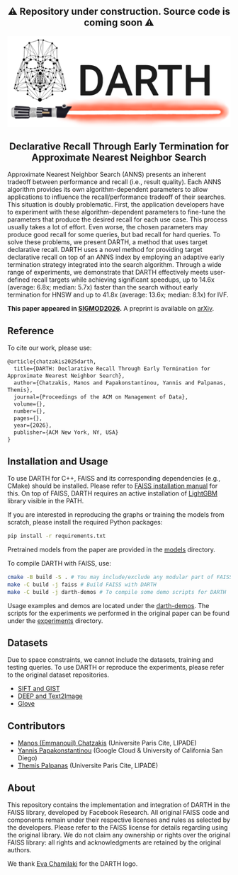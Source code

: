 
<h2 align="center">⚠️ Repository under construction. Source code is coming soon ⚠️ </h2>

<p align="center">
<img width="600" src="./assets/darth-logo.png"/>
</p>


<!--<h1 align="center">DARTH</h1>-->
<h2 align="center">Declarative Recall Through Early Termination for Approximate Nearest Neighbor Search</h2>

Approximate Nearest Neighbor Search (ANNS) presents an inherent tradeoff between performance and recall (i.e., result quality). Each ANNS algorithm provides its own algorithm-dependent parameters to allow applications to influence the recall/performance tradeoff of their searches. This situation is doubly problematic. 
First, the application developers have to experiment with these algorithm-dependent parameters to fine-tune the parameters that produce the desired recall for each use case. 
This process usually takes a lot of effort. Even worse, the chosen parameters may produce good recall for some queries, but bad recall for hard queries. 
To solve these problems, we present DARTH, a method that uses target declarative recall. DARTH uses a novel method for providing target declarative recall on top of an ANNS index by employing an adaptive early termination strategy integrated into the search algorithm. 
Through a wide range of experiments, we demonstrate that DARTH effectively meets user-defined recall targets while achieving significant speedups, up to 14.6x (average: 6.8x; median: 5.7x) faster than the search without early termination for HNSW and up to 41.8x (average: 13.6x; median: 8.1x) for IVF. 

<b>This paper appeared in [SIGMOD2026](https://2026.sigmod.org/).</b> A preprint is available on [arXiv](todo).

## Reference
To cite our work, please use:
```
@article{chatzakis2025darth,
  title={DARTH: Declarative Recall Through Early Termination for Approximate Nearest Neighbor Search},
  author={Chatzakis, Manos and Papakonstantinou, Yannis and Palpanas, Themis},
  journal={Proceedings of the ACM on Management of Data},
  volume={},
  number={},
  pages={},
  year={2026},
  publisher={ACM New York, NY, USA}
}
```

## Installation and Usage
To use DARTH for C++, FAISS and its corresponding dependencies (e.g., CMake) should be installed. Please refer to [FAISS installation manual](todo) for this.
On top of FAISS, DARTH requires an active installation of [LightGBM](todo) library visible in the PATH.

If you are interested in reproducing the graphs or training the models from scratch, please install the required Python packages:
```bash
pip install -r requirements.txt
```

Pretrained models from the paper are provided in the [models](./todo) directory.

To compile DARTH with FAISS, use:
```bash
cmake -B build -S . # You may include/exclude any modular part of FAISS in the compilation, e.g., -DFAISS_ENABLE_GPU=OFF -DBUILD_SHARED_LIBS=ON
make -C build -j faiss # Build FAISS with DARTH
make -C build -j darth-demos # To compile some demo scripts for DARTH
```

Usage examples and demos are located under the [darth-demos](todo). The scripts for the experiments we performed in the original paper can be found under the [experiments](todo) directory. 

## Datasets
Due to space constraints, we cannot include the datasets, training and testing queries. To use DARTH or reproduce the experiments, please refer to the original dataset repositories. 
* [SIFT and GIST](http://corpus-texmex.irisa.fr/)
* [DEEP and Text2Image](https://research.yandex.com/blog/benchmarks-for-billion-scale-similarity-search)
* [Glove](https://nlp.stanford.edu/projects/glove/)

## Contributors
* [Manos (Emmanouil) Chatzakis](https://mchatzakis.github.io/) (Universite Paris Cite, LIPADE)
* [Yannis Papakonstantinou](https://www.linkedin.com/in/yannispapakonstantinou/) (Google Cloud & University of California San Diego)
* [Themis Palpanas](https://helios2.mi.parisdescartes.fr/~themisp/) (Universite Paris Cite, LIPADE)


## About
This repository contains the implementation and integration of DARTH in the FAISS library, developed by Facebook Research. 
All original FAISS code and components remain under their respective licenses and rules as selected by the developers. 
Please refer to the FAISS license for details regarding using the original library. 
We do not claim any ownership or rights over the original FAISS library: all rights and acknowledgments are retained by the original authors.

We thank [Eva Chamilaki](https://evachamilaki.github.io/index.html) for the DARTH logo.
